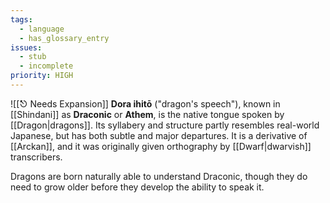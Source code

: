 ```yaml
---
tags:
  - language
  - has_glossary_entry
issues:
  - stub
  - incomplete
priority: HIGH
---
```

![[⎋ Needs Expansion]]
 **Dora ihitō** ("dragon's speech"), known in [[Shindani]] as **Draconic** or **Athem**, is the native tongue spoken by [[Dragon|dragons]]. Its syllabery and structure partly resembles real-world Japanese, but has both subtle and major departures. It is a derivative of [[Arckan]], and it was originally given orthography by [[Dwarf|dwarvish]] transcribers.

Dragons are born naturally able to understand Draconic, though they do need to grow older before they develop the ability to speak it. 